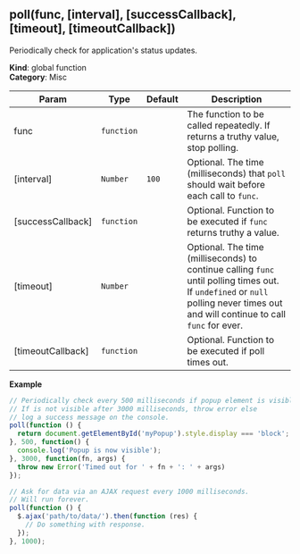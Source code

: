 <a name="poll"></a>

## poll(func, [interval], [successCallback], [timeout], [timeoutCallback])
Periodically check for application's status updates.

**Kind**: global function  
**Category**: Misc  

| Param | Type | Default | Description |
| --- | --- | --- | --- |
| func | <code>function</code> |  | The function to be called repeatedly. If returns a truthy value, stop polling. |
| [interval] | <code>Number</code> | <code>100</code> | Optional. The time (milliseconds) that `poll` should wait before each call to `func`. |
| [successCallback] | <code>function</code> |  | Optional. Function to be executed if `func` returns truthy a value. |
| [timeout] | <code>Number</code> |  | Optional. The time (milliseconds) to continue calling `func` until polling times out.        If `undefined` or `null` polling never times out and will continue to call `func` for ever. |
| [timeoutCallback] | <code>function</code> |  | Optional. Function to be executed if poll times out. |

**Example**  
```js
// Periodically check every 500 milliseconds if popup element is visible.
// If is not visible after 3000 milliseconds, throw error else
// log a success message on the console.
poll(function () {
  return document.getElementById('myPopup').style.display === 'block';
}, 500, function() {
  console.log('Popup is now visible');
}, 3000, function(fn, args) {
  throw new Error('Timed out for ' + fn + ': ' + args)
});

// Ask for data via an AJAX request every 1000 milliseconds.
// Will run forever.
poll(function () {
  $.ajax('path/to/data/').then(function (res) {
    // Do something with response.
  });
}, 1000);
```
